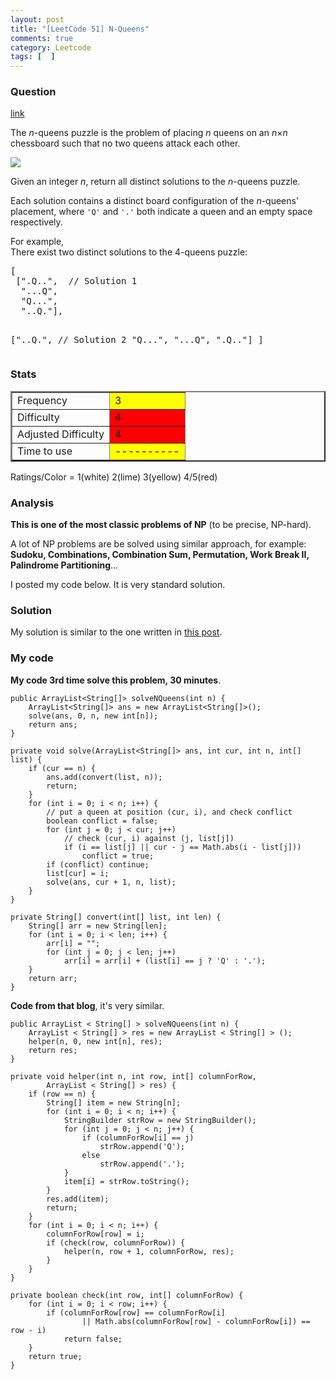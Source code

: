 ```yaml
---
layout: post
title: "[LeetCode 51] N-Queens"
comments: true
category: Leetcode
tags: [  ]
---
```


### Question 

[link](http://oj.leetcode.com/problems/n-queens/)

<div class="question-content">
            <p></p><p>The <i>n</i>-queens puzzle is the problem of placing <i>n</i> queens on an <i>n</i>×<i>n</i> chessboard such that no two queens attack each other.</p>

<p><img src="http://www.leetcode.com/wp-content/uploads/2012/03/8-queens.png"></p>

<p>Given an integer <i>n</i>, return all distinct solutions to the <i>n</i>-queens puzzle.</p>

<p>Each solution contains a distinct board configuration of the <i>n</i>-queens' placement, where <code>'Q'</code> and <code>'.'</code> both indicate a queen and an empty space respectively.</p>

<p>For example,<br>
There exist two distinct solutions to the 4-queens puzzle:</p>
<pre>[
 [".Q..",  // Solution 1
  "...Q",
  "Q...",
  "..Q."],

 ["..Q.",  // Solution 2
  "Q...",
  "...Q",
  ".Q.."]
]
</pre><p></p>
          </div>

### Stats
<table border="2">
	<tr>
		<td>Frequency</td>
		<td bgcolor="yellow">3</td>
	</tr>
	<tr>
		<td>Difficulty</td>
		<td bgcolor="red">4</td>
	</tr>
	<tr>
		<td>Adjusted Difficulty</td>
		<td bgcolor="red">4</td>
	</tr>
	<tr>
		<td>Time to use</td>
		<td bgcolor="yellow">----------</td>
	</tr>
</table>

Ratings/Color = 1(white) 2(lime) 3(yellow) 4/5(red)

### Analysis

__This is one of the most classic problems of NP__ (to be precise, NP-hard). 

A lot of NP problems are be solved using similar approach, for example: __Sudoku, Combinations, Combination Sum, Permutation, Work Break II, Palindrome Partitioning__...

I posted my code below. It is very standard solution. 

### Solution

My solution is similar to the one written in [this post](http://blog.csdn.net/linhuanmars/article/details/20667175).

### My code

__My code 3rd time solve this problem, 30 minutes__. 


    public ArrayList<String[]> solveNQueens(int n) {
        ArrayList<String[]> ans = new ArrayList<String[]>();
        solve(ans, 0, n, new int[n]);
        return ans;
    }

    private void solve(ArrayList<String[]> ans, int cur, int n, int[] list) {
        if (cur == n) {
            ans.add(convert(list, n));
            return;
        }
        for (int i = 0; i < n; i++) {
            // put a queen at position (cur, i), and check conflict
            boolean conflict = false;
            for (int j = 0; j < cur; j++)
                // check (cur, i) against (j, list[j])
                if (i == list[j] || cur - j == Math.abs(i - list[j]))
                    conflict = true;
            if (conflict) continue;
            list[cur] = i;
            solve(ans, cur + 1, n, list);
        }
    }

    private String[] convert(int[] list, int len) {
        String[] arr = new String[len];
        for (int i = 0; i < len; i++) {
            arr[i] = "";
            for (int j = 0; j < len; j++)
                arr[i] = arr[i] + (list[i] == j ? 'Q' : '.');
        }
        return arr;
    }


__Code from that blog__, it's very similar. 


    public ArrayList < String[] > solveNQueens(int n) {
        ArrayList < String[] > res = new ArrayList < String[] > ();
        helper(n, 0, new int[n], res);
        return res;
    }
    
    private void helper(int n, int row, int[] columnForRow, 
            ArrayList < String[] > res) {
        if (row == n) {
            String[] item = new String[n];
            for (int i = 0; i < n; i++) {
                StringBuilder strRow = new StringBuilder();
                for (int j = 0; j < n; j++) {
                    if (columnForRow[i] == j)
                        strRow.append('Q');
                    else
                        strRow.append('.');
                }
                item[i] = strRow.toString();
            }
            res.add(item);
            return;
        }
        for (int i = 0; i < n; i++) {
            columnForRow[row] = i;
            if (check(row, columnForRow)) {
                helper(n, row + 1, columnForRow, res);
            }
        }
    }
    
    private boolean check(int row, int[] columnForRow) {
        for (int i = 0; i < row; i++) {
            if (columnForRow[row] == columnForRow[i] 
                    || Math.abs(columnForRow[row] - columnForRow[i]) == row - i)
                return false;
        }
        return true;
    }

